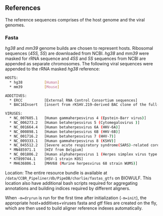 ## References

The reference sequences comprises of the host genome and the viral genomes.

### Fasta

_hg38_ and _mm39_ genome builds are chosen to represent hosts. Ribosomal sequences (_45S, 5S_) are downloaded from NCBI. _hg38_ and _mm39_ were masked for rRNA sequence and _45S_ and _5S_ sequences from NCBI are appended as separate chromosomes. The following viral sequences were appended to the rRNA masked _hg38_ reference:

```bash
HOSTS:
  * hg38          [Human]
  * mm39          [Mouse]

ADDITIVES:
  * ERCC          [External RNA Control Consortium sequences]
  * BAC16Insert   [insert from rKSHV.219-derived BAC clone of the full-length KSHV genome]

VIRUSES:
  * NC_007605.1   [Human gammaherpesvirus 4 (Epstein-Barr virus)]
  * NC_006273.2   [Human betaherpesvirus 5 (Cytomegalovirus )]
  * NC_001664.4   [Human betaherpesvirus 6A (HHV-6A)]
  * NC_000898.1   [Human betaherpesvirus 6B (HHV-6B)]
  * NC_001716.2   [Human betaherpesvirus 7 (HHV-7)]
  * NC_009333.1   [Human gammaherpesvirus 8 (KSHV)]
  * NC_045512.2   [Severe acute respiratory syndrome(SARS)-related coronavirus]
  * MN485971.1    [HIV from Belgium]
  * NC_001806.2   [Human alphaherpesvirus 1 (Herpes simplex virus type 1)](strain 17) (HSV-1)]
  * KT899744.1    [HSV-1 strain KOS]
  * MH636806.1    [MHV68 (Murine herpesvirus 68 strain WUMS)]
```

Location: The entire resource bundle is available at `/data/CCBR_Pipeliner/db/PipeDB/charlie/fastas_gtfs` on BIOWULF. This location also have additional bash scripts required for aggregating annotations and building indices required by different aligners.

When `-m=dryrun` is run for the first time after initialization (`-m=init`), the appropriate host+additives+viruses fasta and gtf files are created on the fly, which are then used to build aligner reference indexes automatically.
